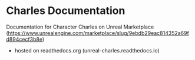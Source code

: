 # Charles Documentation
Documentation for Character Charles on Unreal Marketplace
(https://www.unrealengine.com/marketplace/slug/9ebdb29eac814352a69fd894cecf3b8e)

* hosted on readthedocs.org (unreal-charles.readthedocs.io)

